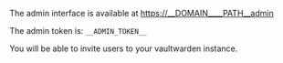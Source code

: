 The admin interface is available at <https://__DOMAIN____PATH__admin>

The admin token is: `__ADMIN_TOKEN__`

You will be able to invite users to your vaultwarden instance.
